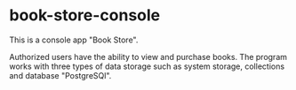 # book-store-console
This is a console app "Book Store".

Authorized users have the ability to view and purchase books. 
The program works with three types of data storage such as system storage, collections and database "PostgreSQl".

